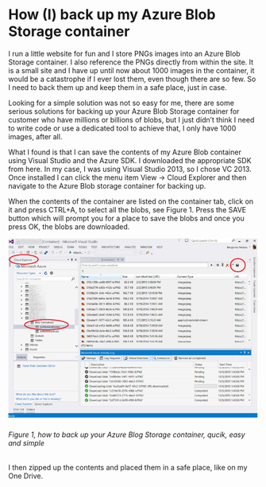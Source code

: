 # How (I) back up my Azure Blob Storage container

I run a little website for fun and I store PNGs images into an Azure Blob Storage container. I also reference the PNGs directly from within the site. It is a small site and I have up until now about 1000 images in the container, it would be a catastrophe if I ever lost them, even though there are so few. So I need to back them up and keep them in a safe place, just in case.

Looking for a simple solution was not so easy for me, there are some serious solutions for backing up your Azure Blob Storage container for customer who have millions or billions of blobs, but I just didn’t think I need to write code or use a dedicated tool to achieve that, I only have 1000 images, after all.

What I found is that I can save the contents of my Azure Blob container using Visual Studio and the Azure SDK.
I downloaded the appropriate SDK from here. In my case, I was using Visual Studio 2013, so I chose VC 2013. Once installed I can click the menu item View -> Cloud Explorer and then navigate to the Azure Blob storage container for backing up.

When the contents of the container are listed on the container tab, click on it and press CTRL+A, to select all the blobs, see Figure 1. Press the SAVE button which will prompt you for a place to save the blobs and once you press OK, the blobs are downloaded.

![how to back up your Azure Blog Storage container, qucik, easy and simple][FIGURE1]
###### Figure 1, how to back up your Azure Blog Storage container, qucik, easy and simple

I then zipped up the contents and placed them in a safe place, like on my One Drive.

[FIGURE1]: ../images/2016/msdn-0648.png "Figure 1, how to back up your Azure Blog Storage container, qucik, easy and simple"
